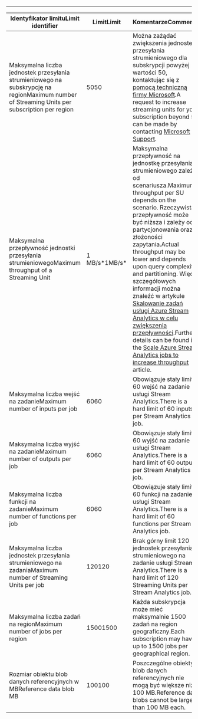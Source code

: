 ---
| <span data-ttu-id="4bcfe-101">Identyfikator limitu</span><span class="sxs-lookup"><span data-stu-id="4bcfe-101">Limit identifier</span></span> | <span data-ttu-id="4bcfe-102">Limit</span><span class="sxs-lookup"><span data-stu-id="4bcfe-102">Limit</span></span> | <span data-ttu-id="4bcfe-103">Komentarze</span><span class="sxs-lookup"><span data-stu-id="4bcfe-103">Comments</span></span> |
| --- | --- | --- |
| <span data-ttu-id="4bcfe-104">Maksymalna liczba jednostek przesyłania strumieniowego na subskrypcję na region</span><span class="sxs-lookup"><span data-stu-id="4bcfe-104">Maximum number of Streaming Units per subscription per region</span></span> |<span data-ttu-id="4bcfe-105">50</span><span class="sxs-lookup"><span data-stu-id="4bcfe-105">50</span></span> |<span data-ttu-id="4bcfe-106">Można zażądać zwiększenia jednostek przesyłania strumieniowego dla subskrypcji powyżej wartości 50, kontaktując się z [pomocą techniczną firmy Microsoft](https://support.microsoft.com/en-us).</span><span class="sxs-lookup"><span data-stu-id="4bcfe-106">A request to increase streaming units for your subscription beyond 50 can be made by contacting [Microsoft Support](https://support.microsoft.com/en-us).</span></span> |
| <span data-ttu-id="4bcfe-107">Maksymalna przepływność jednostki przesyłania strumieniowego</span><span class="sxs-lookup"><span data-stu-id="4bcfe-107">Maximum throughput of a Streaming Unit</span></span> |<span data-ttu-id="4bcfe-108">1 MB/s*</span><span class="sxs-lookup"><span data-stu-id="4bcfe-108">1MB/s*</span></span> |<span data-ttu-id="4bcfe-109">Maksymalna przepływność na jednostkę przesyłania strumieniowego zależy od scenariusza.</span><span class="sxs-lookup"><span data-stu-id="4bcfe-109">Maximum throughput per SU depends on the scenario.</span></span> <span data-ttu-id="4bcfe-110">Rzeczywista przepływność może być niższa i zależy od partycjonowania oraz złożoności zapytania.</span><span class="sxs-lookup"><span data-stu-id="4bcfe-110">Actual throughput may be lower and depends upon query complexity and partitioning.</span></span> <span data-ttu-id="4bcfe-111">Więcej szczegółowych informacji można znaleźć w artykule [Skalowanie zadań usługi Azure Stream Analytics w celu zwiększenia przepływności](../articles/stream-analytics/stream-analytics-scale-jobs.md).</span><span class="sxs-lookup"><span data-stu-id="4bcfe-111">Further details can be found in the [Scale Azure Stream Analytics jobs to increase throughput](../articles/stream-analytics/stream-analytics-scale-jobs.md) article.</span></span> |
| <span data-ttu-id="4bcfe-112">Maksymalna liczba wejść na zadanie</span><span class="sxs-lookup"><span data-stu-id="4bcfe-112">Maximum number of inputs per job</span></span> |<span data-ttu-id="4bcfe-113">60</span><span class="sxs-lookup"><span data-stu-id="4bcfe-113">60</span></span> |<span data-ttu-id="4bcfe-114">Obowiązuje stały limit 60 wejść na zadanie usługi Stream Analytics.</span><span class="sxs-lookup"><span data-stu-id="4bcfe-114">There is a hard limit of 60 inputs per Stream Analytics job.</span></span> |
| <span data-ttu-id="4bcfe-115">Maksymalna liczba wyjść na zadanie</span><span class="sxs-lookup"><span data-stu-id="4bcfe-115">Maximum number of outputs per job</span></span> |<span data-ttu-id="4bcfe-116">60</span><span class="sxs-lookup"><span data-stu-id="4bcfe-116">60</span></span> |<span data-ttu-id="4bcfe-117">Obowiązuje stały limit 60 wyjść na zadanie usługi Stream Analytics.</span><span class="sxs-lookup"><span data-stu-id="4bcfe-117">There is a hard limit of 60 outputs per Stream Analytics job.</span></span> |
| <span data-ttu-id="4bcfe-118">Maksymalna liczba funkcji na zadanie</span><span class="sxs-lookup"><span data-stu-id="4bcfe-118">Maximum number of functions per job</span></span> |<span data-ttu-id="4bcfe-119">60</span><span class="sxs-lookup"><span data-stu-id="4bcfe-119">60</span></span> |<span data-ttu-id="4bcfe-120">Obowiązuje stały limit 60 funkcji na zadanie usługi Stream Analytics.</span><span class="sxs-lookup"><span data-stu-id="4bcfe-120">There is a hard limit of 60 functions per Stream Analytics job.</span></span> |
| <span data-ttu-id="4bcfe-121">Maksymalna liczba jednostek przesyłania strumieniowego na zadania</span><span class="sxs-lookup"><span data-stu-id="4bcfe-121">Maximum number of Streaming Units per job</span></span> |<span data-ttu-id="4bcfe-122">120</span><span class="sxs-lookup"><span data-stu-id="4bcfe-122">120</span></span> |<span data-ttu-id="4bcfe-123">Brak górny limit 120 jednostek przesyłania strumieniowego na zadanie usługi Stream Analytics.</span><span class="sxs-lookup"><span data-stu-id="4bcfe-123">There is a hard limit of 120 Streaming Units per Stream Analytics job.</span></span> |
| <span data-ttu-id="4bcfe-124">Maksymalna liczba zadań na region</span><span class="sxs-lookup"><span data-stu-id="4bcfe-124">Maximum number of jobs per region</span></span> |<span data-ttu-id="4bcfe-125">1500</span><span class="sxs-lookup"><span data-stu-id="4bcfe-125">1500</span></span> |<span data-ttu-id="4bcfe-126">Każda subskrypcja może mieć maksymalnie 1500 zadań na region geograficzny.</span><span class="sxs-lookup"><span data-stu-id="4bcfe-126">Each subscription may have up to 1500 jobs per geographical region.</span></span> |
| <span data-ttu-id="4bcfe-127">Rozmiar obiektu blob danych referencyjnych w MB</span><span class="sxs-lookup"><span data-stu-id="4bcfe-127">Reference data blob MB</span></span> | <span data-ttu-id="4bcfe-128">100</span><span class="sxs-lookup"><span data-stu-id="4bcfe-128">100</span></span> | <span data-ttu-id="4bcfe-129">Poszczególne obiekty blob danych referencyjnych nie mogą być większe niż 100 MB.</span><span class="sxs-lookup"><span data-stu-id="4bcfe-129">Reference data blobs cannot be larger than 100 MB each.</span></span> |

